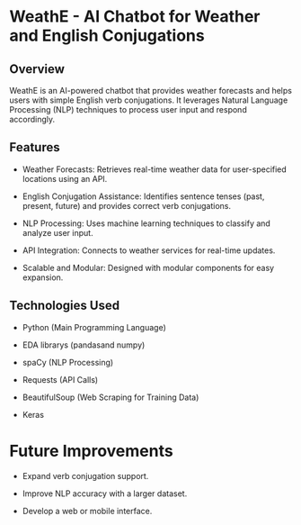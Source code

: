 # WeathE - AI Chatbot for Weather and English Conjugations

## Overview

WeathE is an AI-powered chatbot that provides weather forecasts and helps users with simple English verb conjugations. It leverages Natural Language Processing (NLP) techniques to process user input and respond accordingly.

## Features

- Weather Forecasts: Retrieves real-time weather data for user-specified locations using an API.

- English Conjugation Assistance: Identifies sentence tenses (past, present, future) and provides correct verb conjugations.

- NLP Processing: Uses machine learning techniques to classify and analyze user input.

- API Integration: Connects to weather services for real-time updates.

- Scalable and Modular: Designed with modular components for easy expansion.

## Technologies Used

- Python (Main Programming Language)

- EDA librarys (pandasand numpy)

- spaCy (NLP Processing)

- Requests (API Calls)

- BeautifulSoup (Web Scraping for Training Data)

- Keras

# Future Improvements

- Expand verb conjugation support.

- Improve NLP accuracy with a larger dataset.

- Develop a web or mobile interface.
